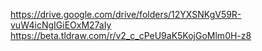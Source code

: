 https://drive.google.com/drive/folders/12YXSNKgV59R-vuW4icNgIGiEOxM27aIy
https://beta.tldraw.com/r/v2_c_cPeU9aK5KojGoMlm0H-z8